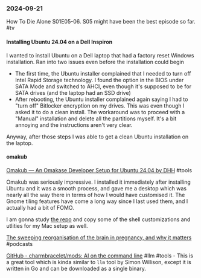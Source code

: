 ### 2024-09-21
How To Die Alone S01E05-06. S05 might have been the best episode so far. #tv


#### Installing Ubuntu 24.04 on a Dell Inspiron
 I wanted to install Ubuntu on a Dell laptop that had a factory reset Windows installation. Ran into two issues even before the installation could begin
* The first time, the Ubuntu installer complained that I needed to turn off Intel Rapid Storage technology. I found the option in the BIOS under SATA Mode and switched to AHCI, even though it's supposed to be for SATA drives (and the laptop had an SSD drive)
* After rebooting, the Ubuntu installer complained again saying I had to "turn off" Bitlocker encryption on my drives. This was even though I asked it to do a clean install. The workaround was to proceed with a "Manual" installation and delete all the partitions myself. It's a bit annoying and the instructions aren't very clear.

Anyway, after those steps I was able to get a clean Ubuntu installation on the laptop.

#### omakub

[Omakub — An Omakase Developer Setup for Ubuntu 24.04 by DHH](https://omakub.org/) #tools

Omakub was seriously impressive. I installed it immediately after installing Ubuntu and it was a smooth process, and gave me a desktop which was nearly all the way there in terms of how I would have customised it. The Gnome tiling features have come a long way since I last used them, and I actually had a bit of FOMO.

I am gonna study [the repo](https://github.com/basecamp/omakub) and copy some of the shell customizations and utlities for my Mac setup as well.

[The sweeping reorganisation of the brain in pregnancy, and why it matters](https://www.listennotes.com/e/840771752993423492eb34a2807a471e/) #podcasts

[GitHub - charmbracelet/mods: AI on the command line](https://github.com/charmbracelet/mods?tab=readme-ov-file) #llm #tools - This is a great tool which is kinda similar to `llm` tool by Simon Willison, except it is written in Go and can be downloaded as a single binary.